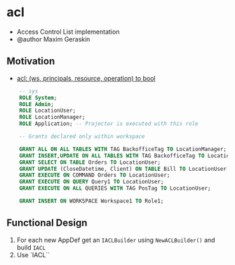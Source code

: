 # acl

- Access Control List implementation
- @author Maxim Geraskin

## Motivation

- [acl: (ws, principals, resource, operation) to bool](https://github.com/voedger/voedger/issues/949)

```sql
    -- sys
    ROLE System;
    ROLE Admin;
    ROLE LocationUser;
    ROLE LocationManager;
    ROLE Application; -- Projector is executed with this role

    -- Grants declared only within workspace

    GRANT ALL ON ALL TABLES WITH TAG BackofficeTag TO LocationManager;
    GRANT INSERT,UPDATE ON ALL TABLES WITH TAG BackofficeTag TO LocationUser;
    GRANT SELECT ON TABLE Orders TO LocationUser;
    GRANT UPDATE (CloseDatetime, Client) ON TABLE Bill TO LocationUser;
    GRANT EXECUTE ON COMMAND Orders TO LocationUser;
    GRANT EXECUTE ON QUERY Query1 TO LocationUser;
    GRANT EXECUTE ON ALL QUERIES WITH TAG PosTag TO LocationUser;

    GRANT INSERT ON WORKSPACE Workspace1 TO Role1;
```

## Functional Design

1. For each new AppDef get an `IACLBuilder` using `NewACLBuilder()` and build `IACL`
2. Use `IACL``